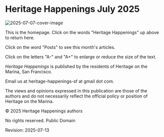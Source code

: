 # Heritage Happenings July 2025

![2025-07-07-cover-image]( https://heritage-happenings.github.io/Blog/2025/07/2025-07-07-cover-image.png )

This is the homepage. Click on the words "Heritage Happenings" up above to return here.

Click on the word "Posts" to see this month's articles.

Click on the letters "A-" and "A+" to enlarge or reduce the size of the text.

_Heritage Happenings_ is published by the residents of Heritage on the Marina, San Francisco.

Email us at heritage-happenings-sf at gmail dot com.

The views and opinions expressed in this publication are those of the authors and do not necessarily reflect the official policy or position of Heritage on the Marina.

&copy; 2025 Heritage Happenings authors

No rights reserved. Public Domain

Revision: 2025-07-13
